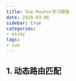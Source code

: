 ```yaml
---
title: Vue-Router学习随笔
date: 2020-03-06
sidebar: true
categories: 
- essay
tags: 
- vue
---
```


## 1. 动态路由匹配

